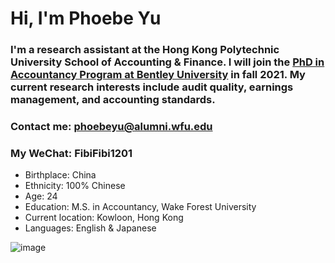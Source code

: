 # Hi, I'm **Phoebe Yu** 

### I'm a research assistant at the Hong Kong Polytechnic University School of Accounting & Finance. I will join the [PhD in Accountancy Program at Bentley University](https://www.bentley.edu/academics/phd-programs/programs) in fall 2021. My current research interests include audit quality, earnings management, and accounting standards.

### Contact me: phoebeyu@alumni.wfu.edu
### My WeChat: FibiFibi1201

- Birthplace: China
- Ethnicity: 100% Chinese
- Age: 24
- Education: M.S. in Accountancy, Wake Forest University
- Current location: Kowloon, Hong Kong
- Languages: English & Japanese

![image]()
